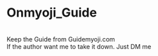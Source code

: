 # Onmyoji_Guide
<br>
Keep the Guide from Guidemyoji.com 
<br>
If the author want me to take it down. Just DM me 
